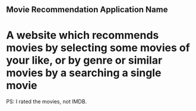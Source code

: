 ## Movie Recommendation Application Name

# A website which recommends movies by selecting some movies of your like, or by genre or similar movies by a searching a single movie

PS: I rated the movies, not IMDB.
